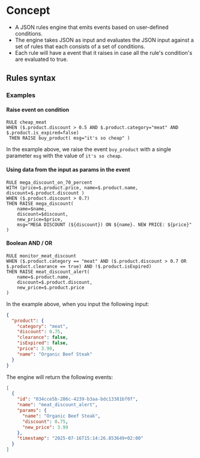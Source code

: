 # Concept
- A JSON rules engine that emits events based on user-defined conditions.
- The engine takes JSON as input and evaluates the JSON input against a set of rules that each consists of a set of conditions.
- Each rule will have a event that it raises in case all the rule's condition's are evaluated to true.


## Rules syntax

### Examples
#### Raise event on condition
```
RULE cheap_meat
WHEN ($.product.discount > 0.5 AND $.product.category="meat" AND $.product.is_expired=false)
 THEN RAISE buy_product( msg="it's so cheap" )
```
In the example above, we raise the event `buy_product` with a single parameter `msg` with the value of `it's so cheap`.

#### Using data from the input as params in the event
```
RULE mega_discount_on_70_percent
WITH (price=$.product.price, name=$.product.name, discount=$.product.discount ) 
WHEN ($.product.discount > 0.7)
THEN RAISE mega_discount(
    name=$name,
    discount=$discount,
    new_price=$price,
    msg="MEGA DISCOUNT (${discount}) ON ${name}. NEW PRICE: ${price}"
)
```
#### Boolean AND / OR
```
RULE monitor_meat_discount
WHEN ($.product.category == "meat" AND ($.product.discount > 0.7 OR $.product.clearance == true) AND !$.product.isExpired)
THEN RAISE meat_discount_alert(
    name=$.product.name,
    discount=$.product.discount,
    new_price=$.product.price
)
```
In the example above, when you input the following input: 
```json
{
  "product": {
    "category": "meat",
    "discount": 0.75,
    "clearance": false,
    "isExpired": false,
    "price": 3.99,
    "name": "Organic Beef Steak"
  }
}
```

The engine will return the following events:
```json
[
  {
    "id": "034cce5b-286c-4239-b3aa-bdc13381bf0f",
    "name": "meat_discount_alert",
    "params": {
      "name": "Organic Beef Steak",
      "discount": 0.75,
      "new_price": 3.99
    },
    "timestamp": "2025-07-16T15:14:26.853649+02:00"
  }
]
```
